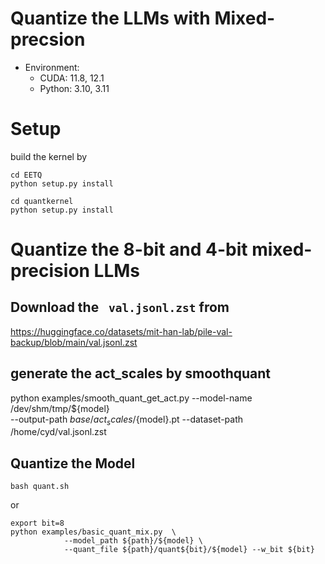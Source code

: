 # Quantize the LLMs with Mixed-precsion 


* Environment:
  * CUDA: 11.8, 12.1
  * Python: 3.10, 3.11


# Setup

build the kernel by
```
cd EETQ
python setup.py install

cd quantkernel
python setup.py install
```

# Quantize the 8-bit and 4-bit mixed-precision LLMs

## Download the ``` val.jsonl.zst``` from

https://huggingface.co/datasets/mit-han-lab/pile-val-backup/blob/main/val.jsonl.zst

## generate the act_scales by smoothquant

python examples/smooth_quant_get_act.py  --model-name /dev/shm/tmp/${model}  \
        --output-path ${base}/act_scales/${model}.pt  --dataset-path /home/cyd/val.jsonl.zst 

## Quantize the Model

```
bash quant.sh
```
or
```
export bit=8
python examples/basic_quant_mix.py  \
            --model_path ${path}/${model} \
            --quant_file ${path}/quant${bit}/${model} --w_bit ${bit}
```
